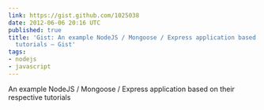 ```yaml
---
link: https://gist.github.com/1025038
date: 2012-06-06 20:16 UTC
published: true
title: 'Gist: An example NodeJS / Mongoose / Express application based on their respective
  tutorials — Gist'
tags:
- nodejs
- javascript
---
```


An example NodeJS / Mongoose / Express application based on their respective tutorials
